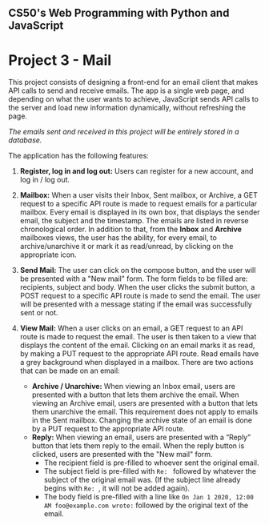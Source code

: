 ## CS50's Web Programming with Python and JavaScript

# Project 3 - Mail

This project consists of designing a front-end for an email client that makes API calls to send and receive emails.
The app is a single web page, and depending on what the user wants to achieve, JavaScript sends API calls to the server and load new information dynamically, without refreshing the page.

*The emails sent and received in this project will be entirely stored in a database.*

The application has the following features:

1. **Register, log in and log out:** Users can register for a new account, and log in / log out.

1. **Mailbox:** When a user visits their Inbox, Sent mailbox, or Archive, a GET request to a specific API route is made to request emails for a particular mailbox. Every email is displayed in its own box, that displays the sender email, the subject and the timestamp. The emails are listed in reverse chronological order. 
In addition to that, from the **Inbox** and **Archive** mailboxes views, the user has the ability, for every email, to archive/unarchive it or mark it as read/unread, by clicking on the appropriate icon.

1. **Send Mail:** The user can click on the compose button, and the user will be presented with a "New mail" form. The form fields to be filled are: recipients, subject and body. When the user clicks the submit button, a POST request to a specific API route is made to send the email. The user will be presented with a message stating if the email was successfully sent or not.

1. **View Mail:** When a user clicks on an email, a GET request to an API route is made to request the email. The user is then taken to a view that displays the content of the email. Clicking on an email marks it as read, by making a PUT request to the appropriate API route. Read emails have a grey background when displayed in a mailbox.
There are two actions that can be made on an email:
    *  **Archive / Unarchive:** When viewing an Inbox email, users are presented with a button that lets them archive the email. When viewing an Archive email, users are presented with a button that lets them unarchive the email. This requirement does not apply to emails in the Sent mailbox. Changing the archive state of an email is done by a PUT request to the appropriate API route.
    * **Reply:** When viewing an email, users are presented with a “Reply” button that lets them reply to the email. When the reply button is clicked, users are presented with the "New mail" form. 
        * The recipient field is pre-filled to whoever sent the original email.
        * The subject field is pre-filled with `Re: ` followed by whatever the subject of the original email was. (If the subject line already begins with `Re: `, it will not be added again).
        * The body field is pre-filled with a line like `On Jan 1 2020, 12:00 AM foo@example.com wrote:` followed by the original text of the email.
